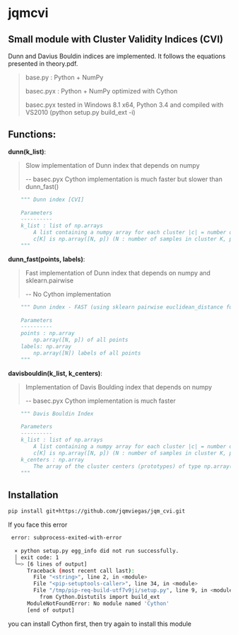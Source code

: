 jqmcvi
=======

Small module with Cluster Validity Indices (CVI)
------------------------------------------------

Dunn and Davius Bouldin indices are implemented. It follows the equations presented in theory.pdf.

> base.py : Python + NumPy
>
> basec.pyx : Python + NumPy optimized with Cython
>
> basec.pyx tested in Windows 8.1 x64, Python 3.4 and compiled with VS2010 (python setup.py build_ext -i)

Functions:
----------

**dunn(k_list)**:
> Slow implementation of Dunn index that depends on numpy
>
> -- basec.pyx Cython implementation is much faster but slower than dunn_fast()

```python
	""" Dunn index [CVI]
    
    Parameters
    ----------
    k_list : list of np.arrays
        A list containing a numpy array for each cluster |c| = number of clusters
        c[K] is np.array([N, p]) (N : number of samples in cluster K, p : sample dimension)
    """
```

**dunn_fast(points, labels)**:
> Fast implementation of Dunn index that depends on numpy and sklearn.pairwise
>
> -- No Cython implementation

```python
	""" Dunn index - FAST (using sklearn pairwise euclidean_distance function)
    
    Parameters
    ----------
    points : np.array
        np.array([N, p]) of all points
    labels: np.array
        np.array([N]) labels of all points
    """
```

**davisbouldin(k_list, k_centers)**:
> Implementation of Davis Boulding index that depends on numpy
> 
> -- basec.pyx Cython implementation is much faster

```python
	""" Davis Bouldin Index
	
	Parameters
    ----------
    k_list : list of np.arrays
        A list containing a numpy array for each cluster |c| = number of clusters
        c[K] is np.array([N, p]) (N : number of samples in cluster K, p : sample dimension)
    k_centers : np.array
        The array of the cluster centers (prototypes) of type np.array([K, p])
    """
```

## Installation 

```bash
pip install git+https://github.com/jqmviegas/jqm_cvi.git
```

If you face this error
```bash
 error: subprocess-exited-with-error
  
  × python setup.py egg_info did not run successfully.
  │ exit code: 1
  ╰─> [6 lines of output]
      Traceback (most recent call last):
        File "<string>", line 2, in <module>
        File "<pip-setuptools-caller>", line 34, in <module>
        File "/tmp/pip-req-build-utf7v9ji/setup.py", line 9, in <module>
          from Cython.Distutils import build_ext
      ModuleNotFoundError: No module named 'Cython'
      [end of output]
```

you can install Cython first, then try again to install this module
